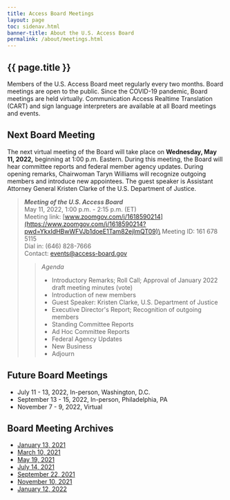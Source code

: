 ```yaml
---
title: Access Board Meetings
layout: page
toc: sidenav.html
banner-title: About the U.S. Access Board
permalink: /about/meetings.html
---
```


## {{ page.title }}

Members of the U.S. Access Board meet regularly every two months. Board meetings are open to the public. Since the COVID-19 pandemic, Board meetings are held virtually. Communication Access Realtime Translation (CART) and sign language interpreters are available at all Board meetings and events. 

## Next Board Meeting

The next virtual meeting of the Board will take place on **Wednesday, May 11, 2022,** beginning at 1:00 p.m. Eastern. During this meeting, the Board will hear committee reports and federal member agency updates. During opening remarks, Chairwoman Taryn Williams will recognize outgoing members and introduce new appointees.  The guest speaker is Assistant Attorney General Kristen Clarke of the U.S. Department of Justice.    

> ***Meeting of the U.S. Access Board***\
> May 11, 2022, 1:00 p.m. - 2:15 p.m. (ET)\
> Meeting link: [www.zoomgov.com/j/1618590214](https://www.zoomgov.com/j/1618590214?pwd=YkxIdHBwWFVJb1doeE1Tam82ejlmQT09)\
> Meeting ID: 161 678 5115\
> Dial in: (646) 828-7666\
> Contact: <events@access-board.gov>
>> _Agenda_
>> * Introductory Remarks; Roll Call; Approval of January 2022 draft meeting minutes (vote)
>> * Introduction of new members
>> * Guest Speaker: Kristen Clarke, U.S. Department of Justice
>> * Executive Director's Report; Recognition of outgoing members
>> * Standing Committee Reports
>> * Ad Hoc Committee Reports
>> * Federal Agency Updates
>> * New Business
>> * Adjourn
>>

## Future Board Meetings

- July 11 - 13, 2022, In-person, Washington, D.C.
- September 13 - 15, 2022, In-person, Philadelphia, PA
- November 7 - 9, 2022, Virtual

## Board Meeting Archives

- [January 13, 2021](https://www.youtube.com/watch?v=rR9RfhvM2sU&t=859s)
- [March 10, 2021](https://www.youtube.com/watch?v=xI1j1V1SyjE)
- [May 19, 2021](https://www.youtube.com/watch?v=-0YkBZZEoss)
- [July 14, 2021](https://www.youtube.com/watch?v=078ZOzcZaSs)
- [September 22, 2021](https://www.youtube.com/watch?v=VBJBi-DQRRk)
- [November 10, 2021](https://www.youtube.com/watch?v=mDKLJurVTcY)
- [January 12, 2022](https://www.youtube.com/watch?v=gJAbbPOILCg)
